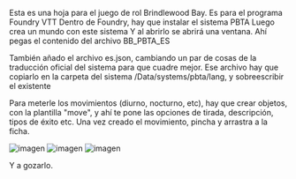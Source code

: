 
Esta es una hoja para el juego de rol Brindlewood Bay.
Es para el programa Foundry VTT
Dentro de Foundry, hay que instalar el sistema PBTA
Luego crea un mundo con este sistema
Y al abrirlo se abrirá una ventana. Ahí pegas el contenido del archivo BB_PBTA_ES

También añado el archivo es.json, cambiando un par de cosas de la traducción oficial del sistema para que cuadre mejor. Ese archivo hay que copiarlo en la carpeta del sistema /Data/systems/pbta/lang, y sobreescribir el existente

Para meterle los movimientos (diurno, nocturno, etc), hay que crear objetos, con la plantilla "move", y ahí te pone las opciones de tirada, descripción, tipos de éxito etc. Una vez creado el movimiento, pincha y arrastra a la ficha.

![imagen](https://user-images.githubusercontent.com/128089838/225739230-8ab8566f-70a6-4c84-b3b2-0bf8e60322e8.png)
![imagen](https://user-images.githubusercontent.com/128089838/225739295-8a39f3b0-c737-44f2-8194-1a5eb3f96ee0.png)
![imagen](https://user-images.githubusercontent.com/128089838/225741966-69d9d1ff-c95e-41fc-890a-7816f6f524d3.png)


Y a gozarlo.
